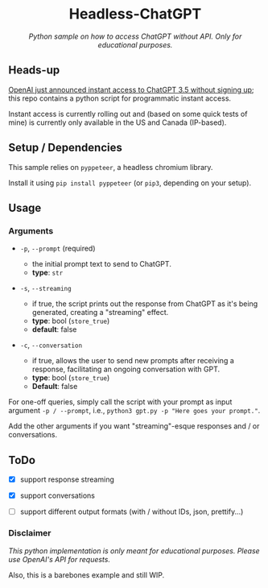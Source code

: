 <h1 align="center">Headless-ChatGPT</h1>
<p align="center"><em>Python sample on how to access ChatGPT without API. Only for educational purposes.</em></p>

## Heads-up
[OpenAI just announced instant access to ChatGPT 3.5 without signing up](https://openai.com/blog/start-using-chatgpt-instantly); this repo contains a python script for programmatic instant access.

Instant access is currently rolling out and (based on some quick tests of mine) is currently only available in the US and Canada (IP-based).

## Setup / Dependencies
This sample relies on `pyppeteer`, a headless chromium library.

Install it using `pip install pyppeteer` (or `pip3`, depending on your setup).

## Usage
### Arguments
- `-p`, `--prompt` (required)
  - the initial prompt text to send to ChatGPT.
  - **type**: `str`
  
- `-s`, `--streaming`
  - if true, the script prints out the response from ChatGPT as it's being generated, creating a "streaming" effect.
  - **type**: bool (`store_true`)
  - **default**: false
  
- `-c`, `--conversation`
  - if true, allows the user to send new prompts after receiving a response, facilitating an ongoing conversation with GPT.
  - **type**: bool (`store_true`)
  - **Default**: false

For one-off queries, simply call the script with your prompt as input argument `-p / --prompt`, i.e., `python3 gpt.py -p "Here goes your prompt."`.

Add the other arguments if you want "streaming"-esque responses and / or conversations.


## ToDo
- [x] support response streaming
- [x] support conversations
- [ ] support different output formats (with / without IDs, json, prettify...)


### Disclaimer
*This python implementation is only meant for educational purposes. Please use OpenAI's API for requests.*

Also, this is a barebones example and still WIP. 
